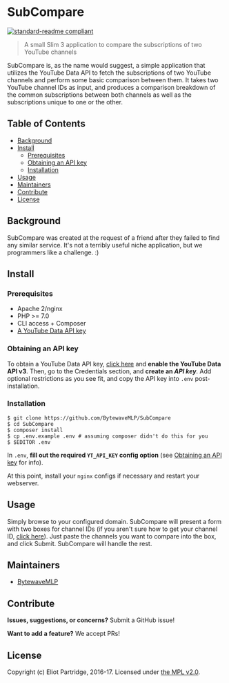 # SubCompare

[![standard-readme compliant](https://img.shields.io/badge/readme%20style-standard-brightgreen.svg?style=flat-square)](https://github.com/RichardLitt/standard-readme)

> A small Slim 3 application to compare the subscriptions of two YouTube channels

SubCompare is, as the name would suggest, a simple application that utilizes the YouTube Data API to fetch the subscriptions of two YouTube channels and perform some basic comparison between them. It takes two YouTube channel IDs as input, and produces a comparison breakdown of the common subscriptions between both channels as well as the subscriptions unique to one or the other.

## Table of Contents

- [Background](#background)
- [Install](#install)
    - [Prerequisites](#prerequisites)
	- [Obtaining an API key](#obtaining-an-api-key)
	- [Installation](#installation)
- [Usage](#usage)
- [Maintainers](#maintainers)
- [Contribute](#contribute)
- [License](#license)

## Background

SubCompare was created at the request of a friend after they failed to find any similar service. It's not a terribly useful niche application, but we programmers like a challenge. :)

## Install

### Prerequisites

- Apache 2/nginx
- PHP >= 7.0
- CLI access + Composer
- [A YouTube Data API key](#obtaining-an-api-key)

### Obtaining an API key

To obtain a YouTube Data API key, [click here](https://console.developers.google.com/apis) and **enable the YouTube Data API v3**. Then, go to the Credentials section, and **create an _API key_**. Add optional restrictions as you see fit, and copy the API key into `.env` post-installation.

### Installation

```
$ git clone https://github.com/BytewaveMLP/SubCompare
$ cd SubCompare
$ composer install
$ cp .env.example .env # assuming composer didn't do this for you
$ $EDITOR .env
```

In `.env`, **fill out the required `YT_API_KEY` config option** (see [Obtaining an API key](#obtaining-an-api-key) for info).

At this point, install your `nginx` configs if necessary and restart your webserver.

## Usage

Simply browse to your configured domain. SubCompare will present a form with two boxes for channel IDs (if you aren't sure how to get your channel ID, [click here](https://imgur.com/a/P6Dcm)). Just paste the channels you want to compare into the box, and click Submit. SubCompare will handle the rest.

## Maintainers

- [BytewaveMLP](https://github.com/BytewaveMLP)

## Contribute

**Issues, suggestions, or concerns?** Submit a GitHub issue!

**Want to add a feature?** We accept PRs!

## License

Copyright (c) Eliot Partridge, 2016-17. Licensed under [the MPL v2.0](/LICENSE).
